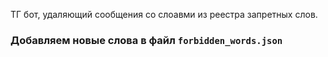 ТГ бот, удаляющий сообщения со слоавми из реестра запретных слов.
### Добавляем новые слова в файл `forbidden_words.json`
